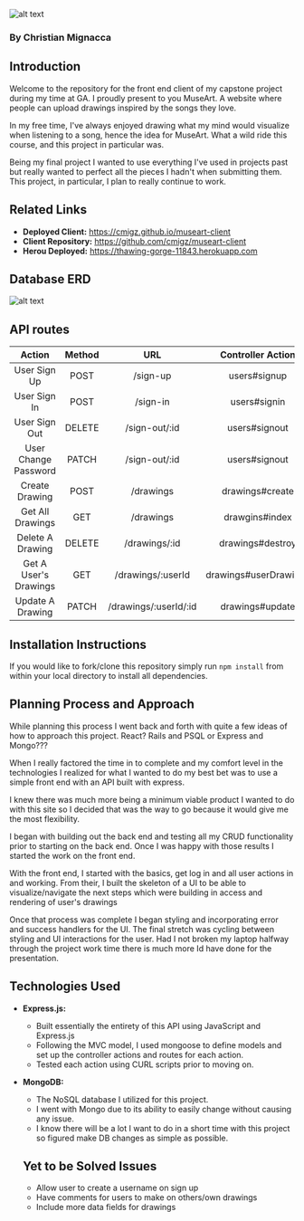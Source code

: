 ![alt text](https://i.imgur.com/515HBgb.png "MuseArt Logo")
### By Christian Mignacca

## Introduction

Welcome to the repository for the front end client of my capstone project during my time at GA.  I proudly present to you MuseArt.  A website where people can upload drawings inspired by the songs they love.

In my free time, I've always enjoyed drawing what my mind would visualize when listening to a song, hence the idea for MuseArt.  What a wild ride this course, and this project in particular was.

Being my final project I wanted to use everything I've used in projects past but really wanted to perfect all the pieces I hadn't when submitting them.  This project, in particular, I plan to really continue to work.

## Related Links

- **Deployed Client:** https://cmigz.github.io/museart-client
- **Client Repository:** https://github.com/cmigz/museart-client
- **Herou Deployed:** https://thawing-gorge-11843.herokuapp.com

## Database ERD

![alt text](https://i.imgur.com/qm0MiDG.jpg "ERD V1")

## API routes

|         Action        | Method |          URL          |   Controller Action   |
|:---------------------:|:------:|:---------------------:|:---------------------:|
|      User Sign Up     |  POST  |        /sign-up       |      users#signup     |
|      User Sign In     |  POST  |        /sign-in       |      users#signin     |
|     User Sign Out     | DELETE |     /sign-out/:id     |     users#signout     |
|  User Change Password |  PATCH |     /sign-out/:id     |     users#signout     |
|     Create Drawing    |  POST  |       /drawings       |    drawings#create    |
|    Get All Drawings   |   GET  |       /drawings       |     drawgins#index    |
|    Delete A Drawing   | DELETE |     /drawings/:id     |    drawings#destroy   |
| Get A User's Drawings |   GET  |   /drawings/:userId   | drawings#userDrawings |
|    Update A Drawing   |  PATCH | /drawings/:userId/:id |    drawings#update    |

## Installation Instructions

If you would like to fork/clone this repository simply run `npm install` from within your local directory to install all dependencies.

## Planning Process and Approach

While planning this process I went back and forth with quite a few ideas of how to approach this project.  React? Rails and PSQL or Express and Mongo???

When I really factored the time in to complete and my comfort level in the technologies I realized for what I wanted to do my best bet was to use a simple front end with an API built with express.

I knew there was much more being a minimum viable product I wanted to do with this site so I decided that was the way to go because it would give me the most flexibility.

I began with building out the back end and testing all my CRUD functionality prior to starting on the back end.  Once I was happy with those results I started the work on the front end.

With the front end, I started with the basics, get log in and all user actions in and working.  From their, I built the skeleton of a UI to be able to visualize/navigate the next steps which were building in access and rendering of user's drawings

Once that process was complete I began styling and incorporating error and success handlers for the UI.  The final stretch was cycling between styling and UI interactions for the user.  Had I not broken my laptop halfway through the project work time there is much more Id have done for the presentation.

## Technologies Used

- **Express.js:**
  - Built essentially the entirety of this API using JavaScript and Express.js
  - Following the MVC model, I used mongoose to define models and set up the controller actions and routes for each action.
  - Tested each action using CURL scripts prior to moving on.
- **MongoDB:**
  - The NoSQL database I utilized for this project.
  - I went with Mongo due to its ability to easily change without causing any issue.
  - I know there will be a lot I want to do in a short time with this project so figured make DB changes as simple as possible.

  ## Yet to be Solved Issues

  - Allow user to create a username on sign up
  - Have comments for users to make on others/own drawings
  - Include more data fields for drawings
